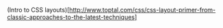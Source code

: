 (Intro to CSS layouts)[http://www.toptal.com/css/css-layout-primer-from-classic-approaches-to-the-latest-techniques]
